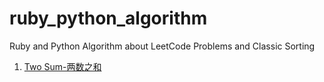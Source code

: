 # ruby_python_algorithm
Ruby and Python Algorithm about LeetCode Problems and Classic Sorting 
1. [Two Sum-两数之和](/leetcode_algorithm/two_sum_两数之和.md)